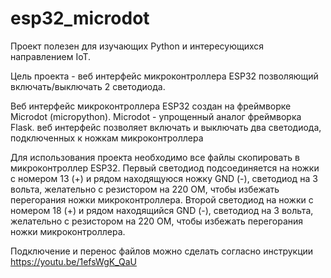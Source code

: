 # esp32_microdot

Проект полезен для изучающих Python и интересующихся направлением IoT.

Цель проекта - веб интерфейс микроконтроллера ESP32 позволяющий включать/выключать 2 светодиода.

Веб интерфейс микроконтроллера ESP32 создан на фреймворке Microdot (micropython).
Microdot - упрощенный аналог фреймворка Flask.
веб интерфейс позволяет включать и выключать два светодиода,
подключенных  к ножкам микроконтроллера

Для использования проекта необходимо все файлы скопировать в микроконтроллер ESP32.
Первый светодиод подсоединяется на ножки с номером 13 (+) и рядом находящуюся ножку  GND (-), светодиод на 3 вольта, желательно с резистором на 220 ОМ, чтобы избежать перегорания ножки микроконтроллера.
Второй светодиод на ножки с номером 18 (+) и рядом находящийся GND (-), светодиод на 3 вольта, желательно с резистором на 220 ОМ, чтобы избежать перегорания ножки микроконтроллера.

Подключение и перенос файлов можно сделать согласно инструкции https://youtu.be/1efsWgK_QaU
